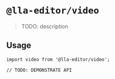 # `@lla-editor/video`

> TODO: description

## Usage

```
import video from '@lla-editor/video';

// TODO: DEMONSTRATE API
```
